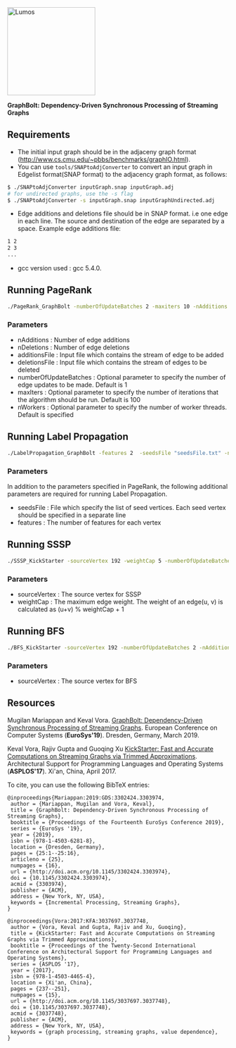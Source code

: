 <img src="https://user-images.githubusercontent.com/8582843/60870031-e6e69f80-a1e4-11e9-8d44-e8472355230a.png" alt="Lumos" width="200">

**GraphBolt: Dependency-Driven Synchronous Processing of Streaming Graphs**

## Requirements
- The initial input graph should be in the adjaceny graph format (http://www.cs.cmu.edu/~pbbs/benchmarks/graphIO.html). 
- You can use `tools/SNAPtoAdjConverter` to convert an input graph in Edgelist format(SNAP format) to the adjacency graph format,  as follows:
```bash
$ ./SNAPtoAdjConverter inputGraph.snap inputGraph.adj
# for undirected graphs, use the -s flag
$ ./SNAPtoAdjConverter -s inputGraph.snap inputGraphUndirected.adj 
```
- Edge additions and deletions file should be in SNAP format. i.e one edge in each line. The source and destination of the edge are separated by a space.
Example edge additions file:
```bash
1 2
2 3
...
```
- gcc version used : gcc 5.4.0.


## Running PageRank

```bash
./PageRank_GraphBolt -numberOfUpdateBatches 2 -maxiters 10 -nAdditions 1000 -additionsFile "additionsFile.snap" -nDeletions 1000 -deletionsFile "deletionsFile.snap" "inputGraph.adj"
```

### Parameters
 - nAdditions : Number of edge additions
 - nDeletions : Number of edge deletions
 - additionsFile : Input file which contains the stream of edge to be added
 - deletionsFile : Input file which contains the stream of edges to be deleted
 - numberOfUpdateBatches : Optional parameter to specify the number of edge updates to be made. Default is 1
 - maxIters : Optional parameter to specify the number of iterations that the algorithm should be run. Default is 100
 - nWorkers : Optional parameter to specify the number of worker threads. Default is specified 

## Running Label Propagation

```bash
./LabelPropagation_GraphBolt -features 2  -seedsFile "seedsFile.txt" -numberOfUpdateBatches 2 -maxiters 10 -nAdditions 1000 -additionsFile "additionsFile.snap" -nDeletions 1000 -deletionsFile "deletionsFile.snap" "inputGraph.adj"
```

### Parameters
In addition to the parameters specified in PageRank, the following additional parameters are required for running Label Propagation.
 - seedsFile : File which specify the list of seed vertices. Each seed vertex should be specified in a separate line
 - features : The number of features for each vertex


## Running SSSP

```bash
./SSSP_KickStarter -sourceVertex 192 -weightCap 5 -numberOfUpdateBatches 2 -nAdditions 1000 -additionsFile "additionsFile.snap" -nDeletions 1000 -deletionsFile "deletionsFile.snap" "inputGraph.adj"
```

### Parameters
 - sourceVertex : The source vertex for SSSP
 - weightCap : The maximum edge weight. The weight of an edge(u, v) is calculated as (u+v) % weightCap + 1

## Running BFS

```bash
./BFS_KickStarter -sourceVertex 192 -numberOfUpdateBatches 2 -nAdditions 1000 -additionsFile "additionsFile.snap" -nDeletions 1000 -deletionsFile "deletionsFile.snap" "inputGraph.adj"`
```

### Parameters
 - sourceVertex : The source vertex for BFS
 


## Resources
Mugilan Mariappan and Keval Vora. [GraphBolt: Dependency-Driven Synchronous Processing of Streaming Graphs](https://dl.acm.org/citation.cfm?id=3303974). European Conference on Computer Systems (**EuroSys'19**). Dresden, Germany, March 2019.

Keval Vora, Rajiv Gupta and Guoqing Xu  [KickStarter: Fast and Accurate Computations on Streaming Graphs via Trimmed Approximations](https://dl.acm.org/citation.cfm?id=3093336.3037748). Architectural Support for Programming Languages and Operating Systems (**ASPLOS'17**). Xi'an, China, April 2017.


To cite, you can use the following BibTeX entries:

```
@inproceedings{Mariappan:2019:GDS:3302424.3303974,
 author = {Mariappan, Mugilan and Vora, Keval},
 title = {GraphBolt: Dependency-Driven Synchronous Processing of Streaming Graphs},
 booktitle = {Proceedings of the Fourteenth EuroSys Conference 2019},
 series = {EuroSys '19},
 year = {2019},
 isbn = {978-1-4503-6281-8},
 location = {Dresden, Germany},
 pages = {25:1--25:16},
 articleno = {25},
 numpages = {16},
 url = {http://doi.acm.org/10.1145/3302424.3303974},
 doi = {10.1145/3302424.3303974},
 acmid = {3303974},
 publisher = {ACM},
 address = {New York, NY, USA},
 keywords = {Incremental Processing, Streaming Graphs},
} 

@inproceedings{Vora:2017:KFA:3037697.3037748,
 author = {Vora, Keval and Gupta, Rajiv and Xu, Guoqing},
 title = {KickStarter: Fast and Accurate Computations on Streaming Graphs via Trimmed Approximations},
 booktitle = {Proceedings of the Twenty-Second International Conference on Architectural Support for Programming Languages and Operating Systems},
 series = {ASPLOS '17},
 year = {2017},
 isbn = {978-1-4503-4465-4},
 location = {Xi'an, China},
 pages = {237--251},
 numpages = {15},
 url = {http://doi.acm.org/10.1145/3037697.3037748},
 doi = {10.1145/3037697.3037748},
 acmid = {3037748},
 publisher = {ACM},
 address = {New York, NY, USA},
 keywords = {graph processing, streaming graphs, value dependence},
} 
```

